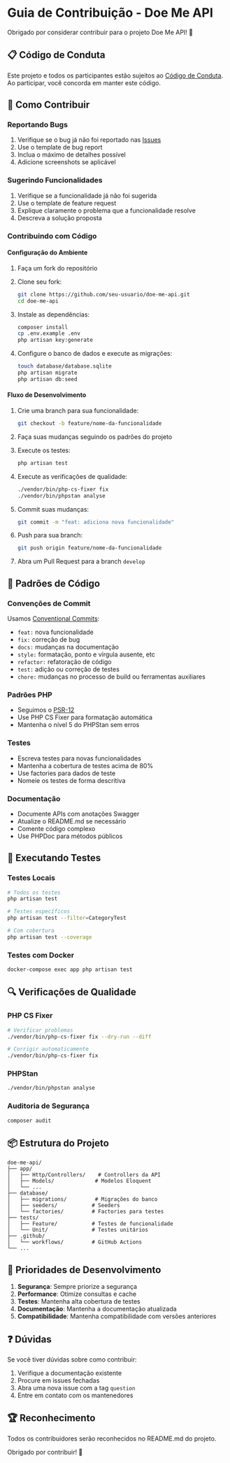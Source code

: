 # Guia de Contribuição - Doe Me API

Obrigado por considerar contribuir para o projeto Doe Me API! 🎉

## 📋 Código de Conduta

Este projeto e todos os participantes estão sujeitos ao [Código de Conduta](CODE_OF_CONDUCT.md). Ao participar, você concorda em manter este código.

## 🚀 Como Contribuir

### Reportando Bugs

1. Verifique se o bug já não foi reportado nas [Issues](https://github.com/seu-usuario/doe-me-api/issues)
2. Use o template de bug report
3. Inclua o máximo de detalhes possível
4. Adicione screenshots se aplicável

### Sugerindo Funcionalidades

1. Verifique se a funcionalidade já não foi sugerida
2. Use o template de feature request
3. Explique claramente o problema que a funcionalidade resolve
4. Descreva a solução proposta

### Contribuindo com Código

#### Configuração do Ambiente

1. Faça um fork do repositório
2. Clone seu fork:
   ```bash
   git clone https://github.com/seu-usuario/doe-me-api.git
   cd doe-me-api
   ```

3. Instale as dependências:
   ```bash
   composer install
   cp .env.example .env
   php artisan key:generate
   ```

4. Configure o banco de dados e execute as migrações:
   ```bash
   touch database/database.sqlite
   php artisan migrate
   php artisan db:seed
   ```

#### Fluxo de Desenvolvimento

1. Crie uma branch para sua funcionalidade:
   ```bash
   git checkout -b feature/nome-da-funcionalidade
   ```

2. Faça suas mudanças seguindo os padrões do projeto

3. Execute os testes:
   ```bash
   php artisan test
   ```

4. Execute as verificações de qualidade:
   ```bash
   ./vendor/bin/php-cs-fixer fix
   ./vendor/bin/phpstan analyse
   ```

5. Commit suas mudanças:
   ```bash
   git commit -m "feat: adiciona nova funcionalidade"
   ```

6. Push para sua branch:
   ```bash
   git push origin feature/nome-da-funcionalidade
   ```

7. Abra um Pull Request para a branch `develop`

## 📝 Padrões de Código

### Convenções de Commit

Usamos [Conventional Commits](https://www.conventionalcommits.org/):

- `feat:` nova funcionalidade
- `fix:` correção de bug
- `docs:` mudanças na documentação
- `style:` formatação, ponto e vírgula ausente, etc
- `refactor:` refatoração de código
- `test:` adição ou correção de testes
- `chore:` mudanças no processo de build ou ferramentas auxiliares

### Padrões PHP

- Seguimos o [PSR-12](https://www.php-fig.org/psr/psr-12/)
- Use PHP CS Fixer para formatação automática
- Mantenha o nível 5 do PHPStan sem erros

### Testes

- Escreva testes para novas funcionalidades
- Mantenha a cobertura de testes acima de 80%
- Use factories para dados de teste
- Nomeie os testes de forma descritiva

### Documentação

- Documente APIs com anotações Swagger
- Atualize o README.md se necessário
- Comente código complexo
- Use PHPDoc para métodos públicos

## 🧪 Executando Testes

### Testes Locais

```bash
# Todos os testes
php artisan test

# Testes específicos
php artisan test --filter=CategoryTest

# Com cobertura
php artisan test --coverage
```

### Testes com Docker

```bash
docker-compose exec app php artisan test
```

## 🔍 Verificações de Qualidade

### PHP CS Fixer

```bash
# Verificar problemas
./vendor/bin/php-cs-fixer fix --dry-run --diff

# Corrigir automaticamente
./vendor/bin/php-cs-fixer fix
```

### PHPStan

```bash
./vendor/bin/phpstan analyse
```

### Auditoria de Segurança

```bash
composer audit
```

## 📦 Estrutura do Projeto

```
doe-me-api/
├── app/
│   ├── Http/Controllers/    # Controllers da API
│   ├── Models/             # Modelos Eloquent
│   └── ...
├── database/
│   ├── migrations/         # Migrações do banco
│   ├── seeders/           # Seeders
│   └── factories/         # Factories para testes
├── tests/
│   ├── Feature/           # Testes de funcionalidade
│   └── Unit/              # Testes unitários
├── .github/
│   └── workflows/         # GitHub Actions
└── ...
```

## 🎯 Prioridades de Desenvolvimento

1. **Segurança**: Sempre priorize a segurança
2. **Performance**: Otimize consultas e cache
3. **Testes**: Mantenha alta cobertura de testes
4. **Documentação**: Mantenha a documentação atualizada
5. **Compatibilidade**: Mantenha compatibilidade com versões anteriores

## ❓ Dúvidas

Se você tiver dúvidas sobre como contribuir:

1. Verifique a documentação existente
2. Procure em issues fechadas
3. Abra uma nova issue com a tag `question`
4. Entre em contato com os mantenedores

## 🏆 Reconhecimento

Todos os contribuidores serão reconhecidos no README.md do projeto.

Obrigado por contribuir! 🚀

